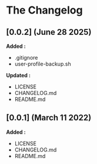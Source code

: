 # The Changelog

## [0.0.2] (June 28 2025)

**Added :**

- .gitignore
- user-profile-backup.sh

**Updated :**

- LICENSE
- CHANGELOG.md
- README.md

## [0.0.1] (March 11 2022)

**Added :**

- LICENSE
- CHANGELOG.md
- README.md

